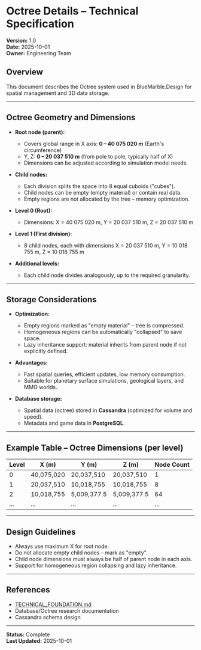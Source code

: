 # Octree Details – Technical Specification

**Version:** 1.0  
**Date:** 2025-10-01  
**Owner:** Engineering Team

## Overview

This document describes the Octree system used in BlueMarble.Design for spatial management and 3D data storage.

---

## Octree Geometry and Dimensions

- **Root node (parent):**
  - Covers global range in X axis: **0 – 40 075 020 m** (Earth's circumference)
  - Y, Z: **0 – 20 037 510 m** (from pole to pole, typically half of X)
  - Dimensions can be adjusted according to simulation model needs.

- **Child nodes:**
  - Each division splits the space into 8 equal cuboids ("cubes").
  - Child nodes can be empty (empty material) or contain real data.
  - Empty regions are not allocated by the tree – memory optimization.

- **Level 0 (Root):**
  - Dimensions: X = 40 075 020 m, Y = 20 037 510 m, Z = 20 037 510 m

- **Level 1 (First division):**
  - 8 child nodes, each with dimensions X = 20 037 510 m, Y = 10 018 755 m, Z = 10 018 755 m

- **Additional levels:**
  - Each child node divides analogously, up to the required granularity.

---

## Storage Considerations

- **Optimization:**
  - Empty regions marked as "empty material" – tree is compressed.
  - Homogeneous regions can be automatically "collapsed" to save space.
  - Lazy inheritance support: material inherits from parent node if not explicitly defined.

- **Advantages:**
  - Fast spatial queries, efficient updates, low memory consumption.
  - Suitable for planetary surface simulations, geological layers, and MMO worlds.

- **Database storage:**
  - Spatial data (octree) stored in **Cassandra** (optimized for volume and speed).
  - Metadata and game data in **PostgreSQL**.

---

## Example Table – Octree Dimensions (per level)

| Level | X (m)       | Y (m)        | Z (m)        | Node Count |
|-------|-------------|--------------|--------------|------------|
| 0     | 40,075,020  | 20,037,510   | 20,037,510   | 1          |
| 1     | 20,037,510  | 10,018,755   | 10,018,755   | 8          |
| 2     | 10,018,755  | 5,009,377.5  | 5,009,377.5  | 64         |
| ...   | ...         | ...          | ...          | ...        |

---

## Design Guidelines

- Always use maximum X for root node.
- Do not allocate empty child nodes – mark as "empty".
- Child node dimensions must always be half of parent node in each axis.
- Support for homogeneous region collapsing and lazy inheritance.

---

## References

- [TECHNICAL_FOUNDATION.md](../docs/TECHNICAL_FOUNDATION.md)
- Database/Octree research documentation
- Cassandra schema design

---

**Status:** Complete  
**Last Updated:** 2025-10-01
